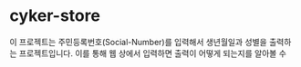 # cyker-store

이 프로젝트는 주민등록번호(Social-Number)를 입력해서 생년월일과 성별을 출력하는 프로젝트입니다.
이를 통해 웹 상에서 입력하면 출력이 어떻게 되는지를 알아볼 수 
